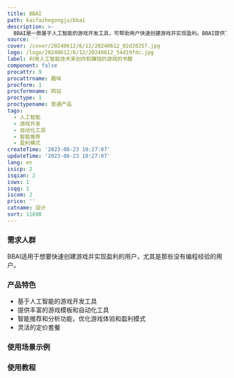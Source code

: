 ```yaml
---
title: BBAI
path: kaifazhegongju/bbai
description: >-
  BBAI是一款基于人工智能的游戏开发工具，可帮助用户快速创建游戏并实现盈利。BBAI提供了丰富的游戏模板和自动化工具，用户可以轻松地进行游戏开发、测试和发布。BBAI还提供了智能推荐和分析功能，帮助用户优化游戏体验和盈利模式。BBAI的定价灵活，用户可以根据自己的需求选择不同的套餐。
source: ''
cover: /cover/20240612/6/12/20240612_02d2025f.jpg
logo: /logo/20240612/6/12/20240612_54d19fdc.jpg
label: 利用人工智能技术来创作和赚钱的游戏的书籍
component: false
procattr: 9
procattrname: 趣味
procform: 1
procformname: 网站
proctype: 1
proctypename: 普通产品
tags:
  - 人工智能
  - 游戏开发
  - 自动化工具
  - 智能推荐
  - 盈利模式
createTime: '2023-08-23 10:27:07'
updateTime: '2023-08-23 10:27:07'
lang: en
isicp: 2
isqian: 2
iswx: 1
isqq: 1
iscom: 2
price: ''
catname: 设计
sort: 11698
---
```




### 需求人群
BBAI适用于想要快速创建游戏并实现盈利的用户，尤其是那些没有编程经验的用户。

### 产品特色
- 基于人工智能的游戏开发工具
- 提供丰富的游戏模板和自动化工具
- 智能推荐和分析功能，优化游戏体验和盈利模式
- 灵活的定价套餐

### 使用场景示例


### 使用教程


  
